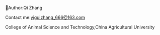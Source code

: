 👩Author:Qi Zhang

Contact me:yiguizhang_666@163.com

College of Animal Science and Technology,China Agricultural University
